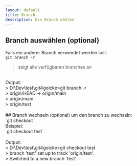 ```yaml
---
layout: default
title: Branch
description: Ein Brauch wählen
---
```

## Branch auswählen (optional)
Falls ein anderer Branch verwendet werden soll: <br>
`git branch -r`<br>
> zeigt alle verfügbaren branches an

<br>
Output:<br>
> D:\Dev\test\git4goicke>git branch -r <br>
>  origin/HEAD -> origin/main <br>
>  origin/main <br>
>  origin/test <br>
<br>
## Branch wechseln (optional)
um den branch zu wechseln: <br>
`git checkout <branch>`<br>
Beispiel:<br>
`git checkout test`<br>
<br>
Output:<br>
> D:\Dev\test\git4goicke>git checkout test <br>
> branch 'test' set up to track 'origin/test'. <br>
> Switched to a new branch 'test'